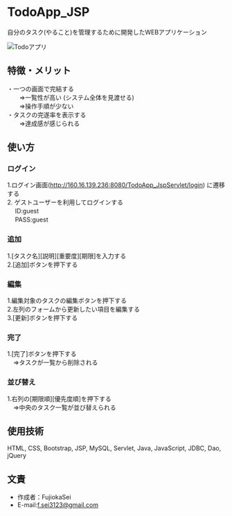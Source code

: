# TodoApp_JSP
自分のタスク(やること)を管理するために開発したWEBアプリケーション 

![Todoアプリ](https://user-images.githubusercontent.com/93693358/154421034-97f449ec-76c0-4aed-9200-d0272baca271.png)
## 特徴・メリット
・一つの画面で完結する  
　　⇒一覧性が高い (システム全体を見渡せる)  
　　⇒操作手順が少ない  
・タスクの完遂率を表示する  
　　⇒達成感が感じられる  
  
## 使い方
### ログイン
1.ログイン画面(http://160.16.139.236:8080/TodoApp_JspServlet/login) に遷移する  
2. ゲストユーザーを利用してログインする  
　 ID:guest  
　 PASS:guest  

### 追加
1.[タスク名][説明][重要度][期限]を入力する  
2.[追加]ボタンを押下する  

### 編集  
1.編集対象のタスクの編集ボタンを押下する  
2.左列のフォームから更新したい項目を編集する  
3.[更新]ボタンを押下する  

### 完了
1.[完了]ボタンを押下する  
　⇒タスクが一覧から削除される  

### 並び替え  
1.右列の[期限順][優先度順]を押下する  
　⇒中央のタスク一覧が並び替えられる


## 使用技術  
HTML, CSS, Bootstrap, JSP, MySQL, Servlet, Java, JavaScript, JDBC, Dao, jQuery

## 文責
* 作成者：FujiokaSei
* E-mail:f.sei3123@gmail.com
